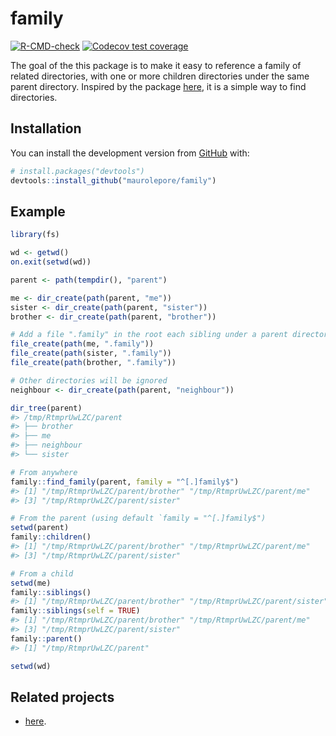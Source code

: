
<!-- README.md is generated from README.Rmd. Please edit that file -->

# family

<!-- badges: start -->

[![R-CMD-check](https://github.com/maurolepore/family/workflows/R-CMD-check/badge.svg)](https://github.com/maurolepore/family/actions)
[![Codecov test
coverage](https://codecov.io/gh/maurolepore/family/branch/master/graph/badge.svg)](https://codecov.io/gh/maurolepore/family?branch=master)
<!-- badges: end -->

The goal of the this package is to make it easy to reference a family of
related directories, with one or more children directories under the
same parent directory. Inspired by the package
[here](https://github.com/r-lib/here), it is a simple way to find
directories.

## Installation

You can install the development version from
[GitHub](https://github.com/) with:

``` r
# install.packages("devtools")
devtools::install_github("maurolepore/family")
```

## Example

``` r
library(fs)

wd <- getwd()
on.exit(setwd(wd))

parent <- path(tempdir(), "parent")

me <- dir_create(path(parent, "me"))
sister <- dir_create(path(parent, "sister"))
brother <- dir_create(path(parent, "brother"))

# Add a file ".family" in the root each sibling under a parent directory
file_create(path(me, ".family"))
file_create(path(sister, ".family"))
file_create(path(brother, ".family"))

# Other directories will be ignored
neighbour <- dir_create(path(parent, "neighbour"))

dir_tree(parent)
#> /tmp/RtmprUwLZC/parent
#> ├── brother
#> ├── me
#> ├── neighbour
#> └── sister

# From anywhere
family::find_family(parent, family = "^[.]family$")
#> [1] "/tmp/RtmprUwLZC/parent/brother" "/tmp/RtmprUwLZC/parent/me"     
#> [3] "/tmp/RtmprUwLZC/parent/sister"

# From the parent (using default `family = "^[.]family$")
setwd(parent)
family::children()
#> [1] "/tmp/RtmprUwLZC/parent/brother" "/tmp/RtmprUwLZC/parent/me"     
#> [3] "/tmp/RtmprUwLZC/parent/sister"

# From a child
setwd(me)
family::siblings()
#> [1] "/tmp/RtmprUwLZC/parent/brother" "/tmp/RtmprUwLZC/parent/sister"
family::siblings(self = TRUE)
#> [1] "/tmp/RtmprUwLZC/parent/brother" "/tmp/RtmprUwLZC/parent/me"     
#> [3] "/tmp/RtmprUwLZC/parent/sister"
family::parent()
#> [1] "/tmp/RtmprUwLZC/parent"

setwd(wd)
```

## Related projects

-   [here](https://github.com/r-lib/here).
